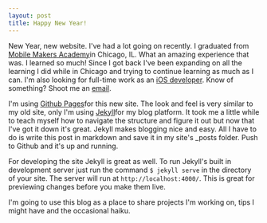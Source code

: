 ```yaml
---
layout: post
title: Happy New Year!
---
```


New Year, new website. I've had a lot going on recently. I graduated from [Mobile Makers Academy](mobilemakers.co)in Chicago, IL. What an amazing experience that was. I learned so much! Since I got back I've been expanding on all the learning I did while in Chicago and trying to continue learning as much as I can. I'm also looking for full-time work as an [iOS developer](http://www.taylorwrightsanson.com/images/Wright-Sanson%20Taylor%20Resume.pdf). Know of something? Shoot me an [email](mailto:taylorwrightasnson@gmail.com). 

I'm using [Github Pages](https://pages.github.com)for this new site. The look and feel is very similar to my old site, only I'm using [Jekyll](http://jekyllrb.com)for my blog platform. It took me a little while to teach myself how to navigate the structure and figure it out but now that I've got it down it's great. Jekyll makes blogging nice and easy. All I have to do is write this post in markdown and save it in my site's _posts folder. Push to Github and it's up and running. 

For developing the site Jekyll is great as well. To run Jekyll's built in development server just run the command  `$ jekyll serve` in the directory of your site. The server will run at `http://localhost:4000/`. This is great for previewing changes before you make them live. 

I'm going to use this blog as a place to share projects I'm working on, tips I might have and the occasional haiku.